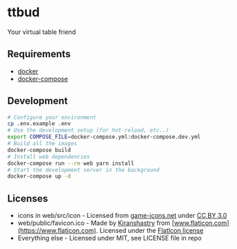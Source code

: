 # ttbud

Your virtual table friend

## Requirements

- [docker](https://docs.docker.com/v17.09/engine/installation/)
- [docker-compose](https://docs.docker.com/compose/install/)

## Development

```bash
# Configure your environment
cp .env.example .env
# Use the development setup (for hot-reload, etc..)
export COMPOSE_FILE=docker-compose.yml:docker-compose.dev.yml
# Build all the images
docker-compose build
# Install web dependencies
docker-compose run --rm web yarn install
# Start the development server in the background
docker-compose up -d
```

## Licenses

- icons in web/src/icon - Licensed from [game-icons.net](https://game-icons.net) under [CC BY 3.0](https://creativecommons.org/licenses/by/3.0/)
- web/public/favicon.ico - Made by [Kiranshastry](https://www.flaticon.com/authors/kiranshastry) from
[www.flaticon.com](https://www.flaticon.com). Licensed under the [FlatIcon license](https://file000.flaticon.com/downloads/license/license.pdf)
- Everything else - Licensed under MIT, see LICENSE file in repo

